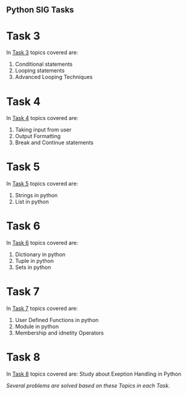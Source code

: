 ## Python SIG Tasks

# Task 3
In [Task 3](Task3.py) topics covered are: 
1. Conditional statements 
2. Looping statements 
3. Advanced Looping Techniques

# Task 4
In [Task 4](Task4.py) topics covered are: 
1. Taking input from user 
2. Output Formatting
3. Break and Continue statements

# Task 5
In [Task 5](Task5.py) topics covered are:
1. Strings in python
2. List in python

# Task 6
In [Task 6](Task6.py) topics covered are:
1. Dictionary in python
2. Tuple in python
3. Sets in python

# Task 7
In [Task 7](Task7.py) topics covered are:
1. User Defined Functions in python
2. Module in python
3. Membership and idnetity Operators

# Task 8
In [Task 8](Task8.py) topics covered are:
Study about Exeption Handling in Python 


*Several problems are solved based on these Topics in each Task.*
